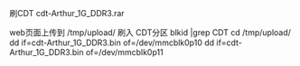 刷CDT
cdt-Arthur_1G_DDR3.rar

web页面上传到 /tmp/upload/
刷入 CDT分区
blkid |grep CDT
cd /tmp/upload/
dd if=cdt-Arthur_1G_DDR3.bin of=/dev/mmcblk0p10
dd if=cdt-Arthur_1G_DDR3.bin of=/dev/mmcblk0p11
